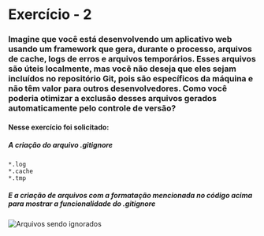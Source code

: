 # Exercício - 2
### Imagine que você está desenvolvendo um aplicativo web usando um framework que gera, durante o processo, arquivos de cache, logs de erros e arquivos temporários. Esses arquivos são úteis localmente, mas você não deseja que eles sejam incluídos no repositório Git, pois são específicos da máquina e não têm valor para outros desenvolvedores. Como você poderia otimizar a exclusão desses arquivos gerados automaticamente pelo controle de versão?
#### Nesse exercício foi solicitado:
##### A criação do arquivo .gitignore 
```
*.log
*.cache
*.tmp
```
##### E a criação de arquivos com a formatação mencionada no código acima para mostrar a funcionalidade do .gitignore
![Arquivos sendo ignorados](https://github.com/Herikamachado/classe1127/blob/BiancaMalta/Imagem3.png)
